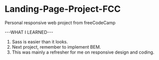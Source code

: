 # Landing-Page-Project-FCC
Personal responsive web project from freeCodeCamp

---WHAT I LEARNED---
1) Sass is easier than it looks.
2) Next project, remember to implement BEM.
3) This was mainly a refresher for me on responsive design and coding.

